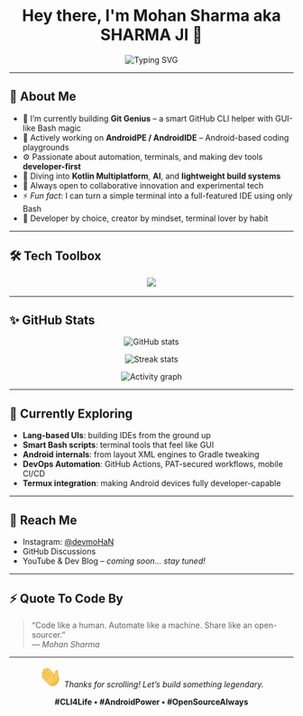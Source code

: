 <h1 align="center">Hey there, I'm Mohan Sharma aka SHARMA JI 👋</h1>

<p align="center">
  <img src="https://readme-typing-svg.demolab.com?font=Fira+Code&size=22&pause=1000&color=00F5FF&center=true&vCenter=true&width=500&lines=CS+Engineer+%F0%9F%A7%91%E2%80%8D%F0%9F%92%BB;Android+Builder+%2B+CLI+Lover+%F0%9F%92%BB;Terminal+Poweruser+%F0%9F%92%AA;Open+Source+Dev+%F0%9F%92%9A;Exploring+AI%2C+Bash%2C+Kotlin%2C+IDE's+%E2%9C%8C%EF%B8%8F" alt="Typing SVG" />
</p>

---

## 🚀 About Me

- 🔭 I’m currently building **Git Genius** – a smart GitHub CLI helper with GUI-like Bash magic  
- 📱 Actively working on **AndroidPE / AndroidIDE** – Android-based coding playgrounds  
- ⚙️ Passionate about automation, terminals, and making dev tools **developer-first**
- 🌱 Diving into **Kotlin Multiplatform**, **AI**, and **lightweight build systems**  
- 🤝 Always open to collaborative innovation and experimental tech  
- ⚡ *Fun fact*: I can turn a simple terminal into a full-featured IDE using only Bash  
- 🤔 Developer by choice, creator by mindset, terminal lover by habit  

---

## 🛠️ Tech Toolbox

<p align="center">
  <img src="https://skillicons.dev/icons?i=bash,linux,git,github,androidstudio,java,kotlin,vim,gradle,markdown,regex,githubactions,figma" />
</p>

---

## ✨ GitHub Stats

<p align="center">
  <img src="https://github-readme-stats.vercel.app/api?username=moHaN-ShaArmA&show_icons=true&theme=tokyonight&count_private=true" alt="GitHub stats" />
</p>

<p align="center">
  <img src="https://github-readme-streak-stats.herokuapp.com/?user=moHaN-ShaArmA&theme=tokyonight" alt="Streak stats" />
</p>

<p align="center">
  <img src="https://github-readme-activity-graph.vercel.app/graph?username=moHaN-ShaArmA&theme=tokyo-night&hide_border=true" alt="Activity graph" />
</p>

---

## 🧠 Currently Exploring

- **Lang-based UIs**: building IDEs from the ground up  
- **Smart Bash scripts**: terminal tools that feel like GUI  
- **Android internals**: from layout XML engines to Gradle tweaking  
- **DevOps Automation**: GitHub Actions, PAT-secured workflows, mobile CI/CD  
- **Termux integration**: making Android devices fully developer-capable  

---

## 💬 Reach Me

- Instagram: [@devmoHaN](https://instagram.com/mohan_rajauriya)  
- GitHub Discussions  
- YouTube & Dev Blog – *coming soon... stay tuned!*  

---

## ⚡ Quote To Code By

> “Code like a human. Automate like a machine. Share like an open-sourcer.”  
> — *Mohan Sharma*

---

<p align="center">
  <img src="https://raw.githubusercontent.com/ABSphreak/ABSphreak/master/gifs/Hi.gif" width="40px">
  <em>Thanks for scrolling! Let’s build something legendary.</em>
</p>

<p align="center">
  <strong>#CLI4Life • #AndroidPower • #OpenSourceAlways</strong>
</p>

